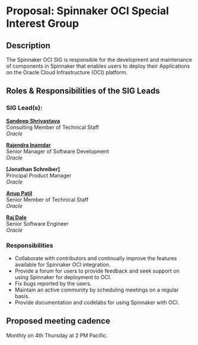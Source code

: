 # Proposal: Spinnaker OCI Special Interest Group

## Description

The Spinnaker OCI SIG is responsible for the development and maintenance of components in Spinnaker that enables users to deploy their Applications on the Oracle Cloud Infrastructure (OCI) platform. 


## Roles & Responsibilities of the SIG Leads

### SIG Lead(s):

**[Sandeep Shrivastava](https://github.com/sandeeps2)** \
Consulting Member of Technical Staff \
_Oracle_

**[Rajendra Inamdar](https://github.com/raj-inamdar)** \
Senior Manager of Software Development \
_Oracle_

**[Jonathan Schreiber]** \
Principal Product Manager \
_Oracle_

**[Anup Patil](https://github.com/anupmpatil)** \
Senior Member of Technical Staff \
_Oracle_

**[Raj Dale](https://github.com/rajkdale)** \
Senior Software Engineer \
_Oracle_


### Responsibilities

* Collaborate with contributors and continually improve the features available for Spinnaker OCI integration.
* Provide a forum for users to provide feedback and seek support on using Spinnaker for deployment to OCI.
* Fix bugs reported by the users.
* Maintain an active community by scheduling meetings on a regular basis.
* Provide documentation and codelabs for using Spinnaker with OCI.

## Proposed meeting cadence

Monthly on 4th Thursday at 2 PM Pacific.
